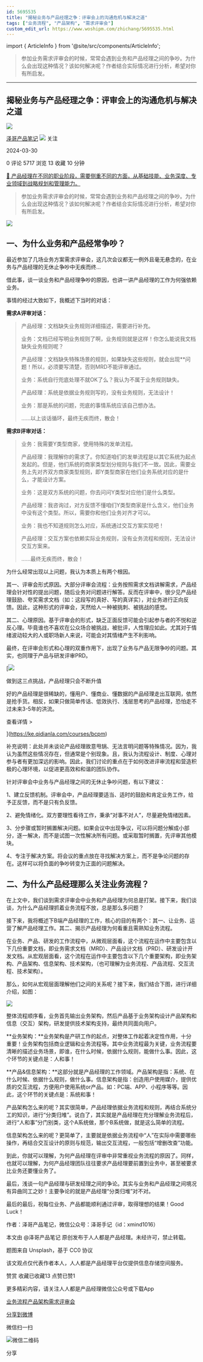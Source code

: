```yaml
---
id: 5695535
title: "揭秘业务与产品经理之争：评审会上的沟通危机与解决之道"
tags: ["业务流程", "产品架构", "需求评审会"]
custom_edit_url: https://www.woshipm.com/zhichang/5695535.html
---
```

import { ArticleInfo } from '@site/src/components/ArticleInfo';

<ArticleInfo
    author="泽哥产品笔记"
    authorLink="https://www.woshipm.com/u/1458105"
    published="2024-03-30"
    views={5717}
    comments={0}
    collects={13}
/>

> 参加业务需求评审会的时候，常常会遇到业务和产品经理之间的争吵。为什么会出现这种情况？该如何解决呢？作者结合实际情况进行分析，希望对你有所启发。

---

## 揭秘业务与产品经理之争：评审会上的沟通危机与解决之道

[![](https://static.woshipm.com/APP_U_202210_20221023110640_5841.jpeg?imageView2/1/w/72/h/72/q/100)](https://www.woshipm.com/u/1458105)

[泽哥产品笔记](https://www.woshipm.com/u/1458105) ![](https://static.woshipm.com/tag/1121_1@2x.png) 关注

2024-03-30

0 评论 5717 浏览 13 收藏 10 分钟

[🔗 产品经理在不同的职业阶段，需要侧重不同的方面，从基础技能、业务深度、专业领域到战略规划和管理能力。](https://ke.qidianla.com/courses/90pm)

> 参加业务需求评审会的时候，常常会遇到业务和产品经理之间的争吵。为什么会出现这种情况？该如何解决呢？作者结合实际情况进行分析，希望对你有所启发。

![](https://image.woshipm.com/2023/04/13/a55ba622-d9ea-11ed-9d7a-00163e0b5ff3.jpg)

## 一、为什么业务和产品经常争吵？

最近参加了几场业务方案需求评审会，这几次会议都无一例外且毫无悬念的，在业务与产品经理的无休止争吵中无疾而终…

借此事，谈一谈业务和产品经理争吵的原因，也讲一讲产品经理的工作为何强依赖业务。

事情的经过大致如下，我概述下当时的对话：

**需求A评审对话：**

> 产品经理：文档缺失业务规则详细描述，需要进行补充。
> 
> 业务：文档已经写明业务规则了啊，业务规则就是这样！你怎么能说我文档缺失业务规则呢？
> 
> 产品经理：文档缺失特殊场景的规则，如果缺失这些规则，就会出现\*\*问题！所以，必须要写清楚，否则MRD不能评审通过。
> 
> 业务：系统自行兜底处理不就OK了么？我认为不属于业务规则缺失。
> 
> 产品经理：系统是依据业务规则写的，没有业务规则，无法设计！
> 
> 业务：那是系统的问题，兜底的事情系统应该自己想办法。
> 
> ……以上谈话循环，最终无疾而终，散会！

**需求B评审对话：**

> 业务：我需要Y类型商家，使用特殊的发单流程。
> 
> 产品经理：我理解你的需求了。你知道咱们的发单流程是以其它系统为起点发起的。但是，他们系统的商家类型划分规则与我们不一致。因此，需要业务上先对齐双方商家类型规则，即Y类型商家在他们业务系统对应的是什么，才能设计方案。
> 
> 业务：这是双方系统的问题，你去问问Y类型对应他们是什么类型。
> 
> 产品经理：我咨询过，对方反馈不懂咱们Y类型商家是什么含义，他们业务中没有这个类型。所以，需要你和他们业务对齐才可以。
> 
> 业务：我也不知道规则怎么对应，系统通过交互方案实现吧！
> 
> 产品经理：交互方案也依赖实际业务规则，没有业务流程和规则，无法设计交互方案来。
> 
> ……最终无疾而终，散会！

为什么经常出现以上问题，我认为本质上有两个根因。

其一、评审会形式原因。大部分评审会流程：业务按照需求文档讲解需求，产品经理会针对性的提出问题，随后业务对问题进行解答。反而在评审中，很少见产品经理鼓励、夸奖需求文档（如：这段写的真好、写的真详实），对业务进行正向反馈。因此，这种形式的评审会，天然给人一种被挑刺、被挑战的感觉。

其二、心理原因。基于评审会的形式，缺乏正面反馈可能会引起参与者的不悦和逆反心理。毕竟谁也不喜欢在公众场合被挑战，被批评，人性理应如此。尤其对于情绪波动较大的人或职场新人来说，可能会对其情绪产生不利影响。

最终，在评审会形式和心理的双重作用下，出现了业务与产品无限争吵的问题。其实，也同理于产品与研发评审PRD。

[![](https://image.woshipm.com/2023/07/27/1788a218-2c7f-11ee-b91f-00163e0b5ff3.png)

做到这三点挑战，产品经理只会不断升值

好的产品经理是很稀缺的，懂用户、懂商业、懂数据的产品经理走出互联网，依然是抢手货。相反，如果只做简单传话、低效执行、浅层思考的产品经理，恐怕走不过未来3-5年的洪流。

查看详情 >

](https://ke.qidianla.com/courses/bcpm)

补充说明：此处并未谈论产品经理故意甩锅、无法言明问题等特殊情况。因为，我认为虽然这些情况存在，但通常是个别现象。且，我认为流程设计、制度、心理对参与者有更加深远的影响。因此，我们讨论的重点在于如何改进评审流程和营造积极的心理环境，以促进更高效和和谐的团队协作。

针对评审会中业务与产品经理之间的无休止争吵问题，有以下建议：

1、建立反馈机制。评审会中，产品经理要适当、适时的鼓励和肯定业务工作，给予正反馈，而不是只有负反馈。

2、避免情绪化。双方要理性看待工作，秉承“对事不对人”，尽量避免情绪因素。

3、分步骤或暂时搁置解决问题。如果会议中出现争议，可以将问题分解成小部分，逐一解决，而不是试图一次性解决所有问题。或采取暂时搁置，先评审其他模块。

4、专注于解决方案。将会议的重点放在寻找解决方案上，而不是争论问题的存在。这样可以将负面的争吵转变为正面的问题解决。

## 二、为什么产品经理那么关注业务流程？

在上文中，我们谈到需求评审会中业务和产品经理为何总是打架。接下来，我们谈谈，为什么产品经理抓着业务流程不放，总是那么多问题？

接下来，我将概述下B端产品经理的工作，核心的目的有两个：其一、让业务、运营了解产品经理工作。其二、揭示产品经理为何看重且需熟知业务流程。

在业务、产品、研发的工作流程中，从微观层面看，这个流程在运作中主要包含以下几份重要文档，即业务需求文档（MRD）、产品设计文档（PRD）、研发设计开发文档。从宏观层面看，这个流程在运作中主要包含以下几个重要架构，即业务架构、产品架构、信息架构、技术架构，（也可理解为业务流程、产品流程、交互流程、技术架构）。

那么，如何从宏观层面理解他们之间的关系呢？接下来，我们结合下图，进行详细介绍，如图：

![](https://image.woshipm.com/2024/03/29/6c6210be-ed8e-11ee-be21-00163e0b5ff3.png)

整体流程顺序看，业务首先输出业务架构，然后产品基于业务架构设计产品架构和信息（交互）架构，研发提供技术架构支持，最终共同面向用户。

**业务架构：**业务架构是产研工作的起点，对整体工作起着决定性作用，十分重要！业务架构包括商业逻辑和业务流程等。其中业务流程最为关键，业务流程要清晰的描述业务场景，即谁，在什么时候，依据什么规则，能做什么事。因此，这个环节的关键点是：人和事！

**产品&信息架构：**这部分就是产品经理的工作领域。产品架构是指：系统、在什么时候、依据什么规则，做什么事。信息架构是指：创造用户使用媒介，提供优质的交互流程，方便用户使用系统or产品。如：PC端、APP、小程序等等。因此，这个环节的关键点是：系统和事！

产品架构怎么来的呢？其实很简单，产品经理依据业务流程和规则，再结合系统分工的知识，进行“分类归堆”。说白了，其实就是产品经理在充分理解业务流程后，进行“人和事”分门别类，这个A系统做，那个B系统做，就是这么简单的流程。

信息架构怎么来的呢？更简单了，主要就是依据业务流程中“人”在实际中需要哪些操作，再结合交互设计的原则与规范，输出交互流程，一般包括“增删改查”功能。

到此，你就可以理解，为何产品经理在评审中非常重视业务流程的原因了。同样，也就可以理解，为何产品经理团队往往要求产品经理要前置到业务中，甚至被要求比业务还要懂业务了。

最后，浅谈一句产品经理与研发经理之间的争论。其实与业务和产品经理之间境况有异曲同工之妙！主要争论的就是产品经理“分类归堆”对不对。

最后的最后，祝每位业务、产品都能顺利通过评审，取得理想的结果！Good Luck！

作者：泽哥产品笔记，微信公众号：泽哥手记（id：xmind1016）

本文由 @泽哥产品笔记 原创发布于人人都是产品经理。未经许可，禁止转载。

题图来自 Unsplash，基于 CC0 协议

该文观点仅代表作者本人，人人都是产品经理平台仅提供信息存储空间服务。

赞赏 收藏已收藏13 点赞已赞1

更多精彩内容，请关注人人都是产品经理微信公众号或下载App

[业务流程](https://www.woshipm.com/tag/%e4%b8%9a%e5%8a%a1%e6%b5%81%e7%a8%8b)[产品架构](https://www.woshipm.com/tag/%e4%ba%a7%e5%93%81%e6%9e%b6%e6%9e%84)[需求评审会](https://www.woshipm.com/tag/%e9%9c%80%e6%b1%82%e8%af%84%e5%ae%a1%e4%bc%9a)

[分享到微博](https://service.weibo.com/share/share.php?appkey=2775287854&title=揭秘业务与产品经理之争：评审会上的沟通危机与解决之道&url=https://www.woshipm.com/zhichang/5695535.html&pic=https://image.woshipm.com/2023/04/13/a55ba622-d9ea-11ed-9d7a-00163e0b5ff3.jpg)

微信扫一扫

![微信二维码](https://api.pwmqr.com/qrcode/create/?url=https://www.woshipm.com/zhichang/5695535.html)

分享